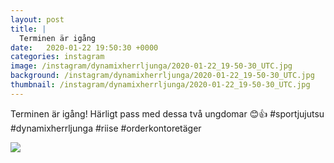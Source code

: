 ```yaml
---
layout: post
title: |
  Terminen är igång
date:   2020-01-22 19:50:30 +0000
categories: instagram
image: /instagram/dynamixherrljunga/2020-01-22_19-50-30_UTC.jpg
background: /instagram/dynamixherrljunga/2020-01-22_19-50-30_UTC.jpg
thumbnail: /instagram/dynamixherrljunga/2020-01-22_19-50-30_UTC.jpg
---
```

Terminen är igång! Härligt pass med dessa två ungdomar 😊👍 #sportjujutsu #dynamixherrljunga #riise #orderkontoretäger



<img src='/www-dynamix-herrljunga/instagram/dynamixherrljunga/2020-01-22_19-50-30_UTC.jpg' class='img-fluid' />
